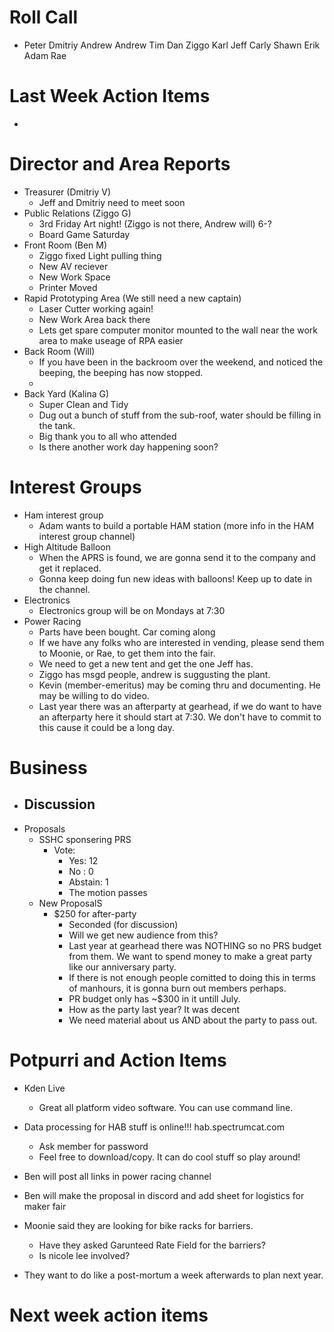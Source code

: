 # Roll Call

- Peter Dmitriy Andrew Andrew Tim Dan Ziggo Karl Jeff Carly Shawn Erik Adam Rae


# Last Week Action Items
  - 

# Director and Area Reports

- Treasurer (Dmitriy V)
  - Jeff and Dmitriy need to meet soon
- Public Relations (Ziggo G)
  - 3rd Friday Art night! (Ziggo is not there, Andrew will) 6-?
  - Board Game Saturday
- Front Room (Ben M)
  - Ziggo fixed Light pulling thing
  - New AV reciever
  - New Work Space
  - Printer Moved
- Rapid Prototyping Area (We still need a new captain)
  - Laser Cutter working again!
  - New Work Area back there
  - Lets get spare computer monitor mounted to the wall near the work area to make useage of RPA easier
- Back Room (Will)
  - If you have been in the backroom over the weekend, and noticed the beeping, the beeping has now stopped.
  - 
- Back Yard (Kalina G)
  - Super Clean and Tidy
  - Dug out a bunch of stuff from the sub-roof, water should be filling in the tank.
  - Big thank you to all who attended
  - Is there another work day happening soon?

# Interest Groups
- Ham interest group
  - Adam wants to build a portable HAM station (more info in the HAM interest group channel)
- High Altitude Balloon 
  - When the APRS is found, we are gonna send it to the company and get it replaced.
  - Gonna keep doing fun new ideas with balloons! Keep up to date in the channel.
- Electronics
  - Electronics group will be on Mondays at 7:30
- Power Racing
  - Parts have been bought. Car coming along
  - If we have any folks who are interested in vending, please send them to Moonie, or Rae, to get them into the fair.
  - We need to get a new tent and get the one Jeff has.
  - Ziggo has msgd people, andrew is suggusting the plant.
  - Kevin (member-emeritus) may be coming thru and documenting. He may be willing to do video.
  - Last year there was an afterparty at gearhead, if we do want to have an afterparty here it should start at 7:30. We don't have to commit to this cause it could be a long day.

# Business
  - Discussion
    -
  - Proposals
    - SSHC sponsering PRS
      - Vote:
        - Yes: 12
        - No : 0
        - Abstain: 1
        - The motion passes
    - New ProposalS
        - $250 for after-party
          - Seconded (for discussion)
          - Will we get new audience from this?
          - Last year at gearhead there was NOTHING so no PRS budget from them. We want to spend money to make a great party like our anniversary party.
          - If there is not enough people comitted to doing this in terms of manhours, it is gonna burn out members perhaps.
          - PR budget only has ~$300 in it untill July.
          - How as the party last year? It was decent
          - We need material about us AND about the party to pass out.
# Potpurri and Action Items
  - Kden Live
    - Great all platform video software. You can use command line.
  - Data processing for HAB stuff is online!!! hab.spectrumcat.com
    - Ask member for password
    - Feel free to download/copy. It can do cool stuff so play around!
  - Ben will post all links in power racing channel
  - Ben will make the proposal in discord and add sheet for logistics for maker fair

  - Moonie said they are looking for bike racks for barriers.
    - Have they asked Garunteed Rate Field for the barriers?
    - Is nicole lee involved?
  - They want to do like a post-mortum a week afterwards to plan next year.

# Next week action items

